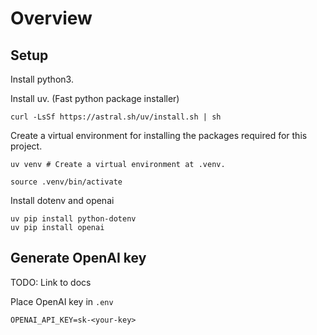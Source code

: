 # Overview

## Setup

Install python3.

Install uv. (Fast python package installer)

```
curl -LsSf https://astral.sh/uv/install.sh | sh
```

Create a virtual environment for installing the packages required for this project.

```
uv venv # Create a virtual environment at .venv.

source .venv/bin/activate
```

Install dotenv and openai

```
uv pip install python-dotenv
uv pip install openai
```

## Generate OpenAI key

TODO: Link to docs

Place OpenAI key in `.env`

```
OPENAI_API_KEY=sk-<your-key>
```
